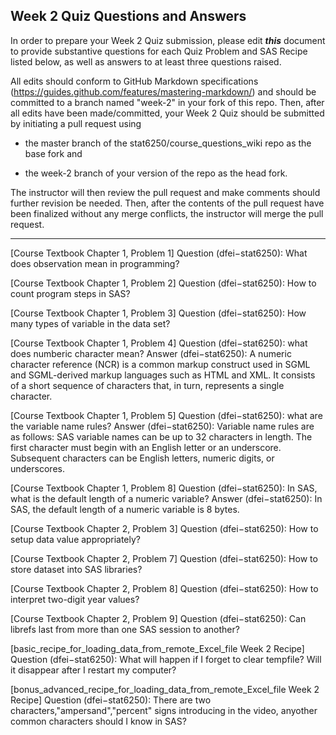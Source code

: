 
## Week 2 Quiz Questions and Answers

In order to prepare your Week 2 Quiz submission, please edit ***this*** document to provide substantive questions for each Quiz Problem and SAS Recipe listed below, as well as answers to at least three questions raised.

All edits should conform to GitHub Markdown specifications (https://guides.github.com/features/mastering-markdown/) and should be committed to a branch named "week-2" in your fork of this repo. Then, after all edits have been made/committed, your Week 2 Quiz should be submitted by initiating a pull request using

- the master branch of the stat6250/course_questions_wiki repo as the base fork and

- the week-2 branch of your version of the repo as the head fork.

The instructor will then review the pull request and make comments should further revision be needed. Then, after the contents of the pull request have been finalized without any merge conflicts, the instructor will merge the pull request.



********************************************************************************



[Course Textbook Chapter 1, Problem 1]
Question (dfei−stat6250): What does observation mean in programming?



[Course Textbook Chapter 1, Problem 2]
Question (dfei−stat6250): How to count program steps in SAS?



[Course Textbook Chapter 1, Problem 3]
Question (dfei−stat6250): How many types of variable in the data set?



[Course Textbook Chapter 1, Problem 4]
Question (dfei−stat6250): what does numberic character mean?
Answer (dfei−stat6250): A numeric character reference (NCR) is a common markup construct used in SGML and SGML-derived markup languages such as HTML and XML. It consists of a short sequence of characters that, in turn, represents a single character.



[Course Textbook Chapter 1, Problem 5]
Question (dfei−stat6250): what are the variable name rules?
Answer (dfei−stat6250): Variable name rules are as follows: SAS variable names can be up to 32 characters in length. The first character must begin with an English letter or an underscore. Subsequent characters can be English letters, numeric digits, or underscores.



[Course Textbook Chapter 1, Problem 8]
Question (dfei−stat6250): In SAS, what is the default length of a numeric variable?
Answer (dfei−stat6250): In SAS, the default length of a numeric variable is 8 bytes.



[Course Textbook Chapter 2, Problem 3]
Question (dfei−stat6250): How to setup data value appropriately?



[Course Textbook Chapter 2, Problem 7]
Question (dfei−stat6250): How to store dataset into SAS libraries?



[Course Textbook Chapter 2, Problem 8]
Question (dfei−stat6250): How to interpret two-digit year values?



[Course Textbook Chapter 2, Problem 9]
Question (dfei−stat6250): Can librefs last from more than one SAS session to another?



[basic_recipe_for_loading_data_from_remote_Excel_file Week 2 Recipe]
Question (dfei−stat6250): What will happen if I forget to clear tempfile? Will it disappear after I restart my computer?



[bonus_advanced_recipe_for_loading_data_from_remote_Excel_file Week 2 Recipe]
Question (dfei−stat6250): There are two characters,"ampersand","percent" signs introducing in the video, anyother common characters should I know in SAS?


